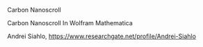 Carbon Nanoscroll

Carbon Nanoscroll In Wolfram Mathematica

Andrei Siahlo, 
https://www.researchgate.net/profile/Andrei-Siahlo
